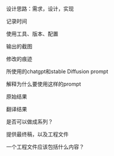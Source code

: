 设计思路：需求，设计，实现

记录时间

使用工具、版本、配置

输出的截图

修改的痕迹

所使用的chatgpt和stable Diffusion prompt

解释为什么要使用这样的prompt

原始结果

翻译结果

是否可以做成系列？

提供最终稿，以及工程文件

一个工程文件应该包括什么内容？